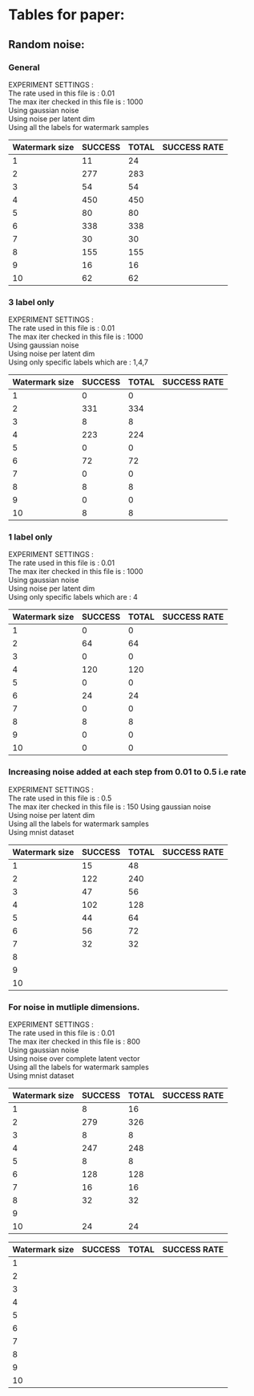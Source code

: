 # Tables for paper:

## Random noise:

### General
EXPERIMENT SETTINGS :  
The rate used in this file is : 0.01  
The max iter checked in this file is : 1000  
Using gaussian noise  
Using noise per latent dim  
Using all the labels for watermark samples  

Watermark size| SUCCESS | TOTAL | SUCCESS RATE|
| ----------- | ------- | ----- | ----------- |
|1|11|24||
|2|277|283||
|3|54|54||
|4|450|450||
|5|80|80||
|6|338|338||
|7|30|30||
|8|155|155||
|9|16|16||
|10|62|62||

### 3 label only  
EXPERIMENT SETTINGS :  
The rate used in this file is : 0.01  
The max iter checked in this file is : 1000  
Using gaussian noise  
Using noise per latent dim  
Using only specific labels which are : 1,4,7  

Watermark size| SUCCESS | TOTAL | SUCCESS RATE|
| ----------- | ------- | ----- | ----------- |
|1|0|0||
|2|331|334||
|3|8|8||
|4|223|224||
|5|0|0||
|6|72|72||
|7|0|0||
|8|8|8||
|9|0|0||
|10|8|8||


### 1 label only
EXPERIMENT SETTINGS :  
The rate used in this file is : 0.01  
The max iter checked in this file is : 1000  
Using gaussian noise  
Using noise per latent dim  
Using only specific labels which are : 4  

Watermark size| SUCCESS | TOTAL | SUCCESS RATE|
| ----------- | ------- | ----- | ----------- |
|1|0|0||
|2|64|64||
|3|0|0||
|4|120|120||
|5|0|0||
|6|24|24||
|7|0|0||
|8|8|8||
|9|0|0||
|10|0|0||

### Increasing noise added at each step from 0.01 to 0.5 i.e rate
EXPERIMENT SETTINGS :  
The rate used in this file is : 0.5  
The max iter checked in this file is : 150
Using gaussian noise  
Using noise per latent dim  
Using all the labels for watermark samples  
Using mnist dataset

Watermark size| SUCCESS | TOTAL | SUCCESS RATE|
| ----------- | ------- | ----- | ----------- |
|1|15|48||
|2|122|240||
|3|47|56||
|4|102|128||
|5|44|64||
|6|56|72||
|7|32|32||
|8||||
|9||||
|10||||


### For noise in mutliple dimensions.

EXPERIMENT SETTINGS :  
The rate used in this file is : 0.01  
The max iter checked in this file is : 800  
Using gaussian noise  
Using noise over complete latent vector  
Using all the labels for watermark samples  
Using mnist dataset  

Watermark size| SUCCESS | TOTAL | SUCCESS RATE|
| ----------- | ------- | ----- | ----------- |
|1|8|16||
|2|279|326||
|3|8|8||
|4|247|248||
|5|8|8||
|6|128|128||
|7|16|16||
|8|32|32||
|9||||
|10|24|24||

Watermark size| SUCCESS | TOTAL | SUCCESS RATE|
| ----------- | ------- | ----- | ----------- |
|1||||
|2||||
|3||||
|4||||
|5||||
|6||||
|7||||
|8||||
|9||||
|10||||

